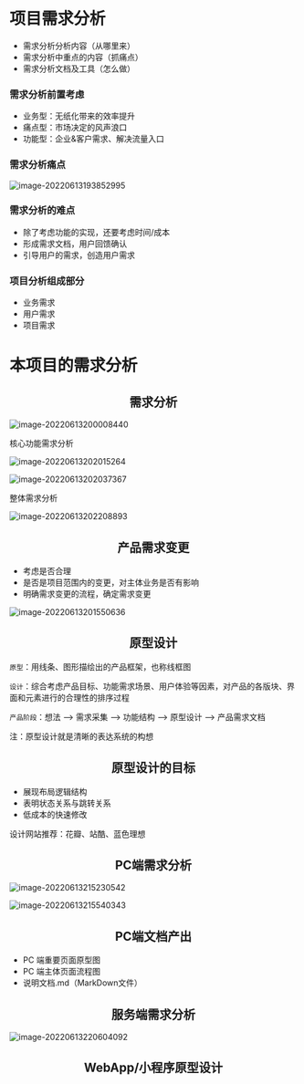 # 项目需求分析

* 需求分析分析内容（从哪里来）
* 需求分析中重点的内容（抓痛点）
* 需求分析文档及工具（怎么做）

### 需求分析前置考虑

* 业务型：无纸化带来的效率提升
* 痛点型：市场决定的风声浪口
* 功能型：企业&客户需求、解决流量入口

### 需求分析痛点

![image-20220613193852995](https://tva1.sinaimg.cn/large/e6c9d24egy1h36umv2mloj21e20ian07.jpg)

### 需求分析的难点

* 除了考虑功能的实现，还要考虑时间/成本
* 形成需求文档，用户回馈确认
* 引导用户的需求，创造用户需求

### 项目分析组成部分

* 业务需求
* 用户需求
* 项目需求

# 本项目的需求分析

<center><h2>需求分析</h2></center>

![image-20220613200008440](https://tva1.sinaimg.cn/large/e6c9d24egy1h36v8xutomj219e0kkwie.jpg)

核心功能需求分析

![image-20220613202015264](https://tva1.sinaimg.cn/large/e6c9d24egy1h36vtv8q46j215i0homze.jpg)

![image-20220613202037367](https://tva1.sinaimg.cn/large/e6c9d24egy1h36vu8qteqj214o0hc40k.jpg)

整体需求分析

![image-20220613202208893](https://tva1.sinaimg.cn/large/e6c9d24egy1h36vvtzqlgj210i0fwdhc.jpg)

<center><h2>产品需求变更</h2></center>

* 考虑是否合理
* 是否是项目范围内的变更，对主体业务是否有影响
* 明确需求变更的流程，确定需求变更

![image-20220613201550636](https://tva1.sinaimg.cn/large/e6c9d24egy1h36vpbkc3jj21840f040y.jpg)

<center><h2>原型设计</h2></center>

`原型`：用线条、图形描绘出的产品框架，也称线框图

`设计`：综合考虑产品目标、功能需求场景、用户体验等因素，对产品的各版块、界面和元素进行的合理性的排序过程

`产品阶段`：想法 ——> 需求采集 ——> 功能结构 ——> 原型设计 ——> 产品需求文档

注：原型设计就是清晰的表达系统的构想

<h2 align="center">原型设计的目标</h2>

* 展现布局逻辑结构
* 表明状态关系与跳转关系
* 低成本的快速修改

设计网站推荐：花瓣、站酷、蓝色理想

<h2 align="center">PC端需求分析</h2>

![image-20220613215230542](https://tva1.sinaimg.cn/large/e6c9d24egy1h36yhtnnc4j21860m8mz9.jpg)

![image-20220613215540343](https://tva1.sinaimg.cn/large/e6c9d24egy1h36yl4689gj20hc03yq35.jpg)

 <h2 align="center">PC端文档产出</h2>

* PC 端重要页面原型图
* PC 端主体页面流程图
* 说明文档.md（MarkDown文件）

 <h2 align="center">服务端需求分析</h2>

![image-20220613220604092](https://tva1.sinaimg.cn/large/e6c9d24egy1h36yvxqqd9j214s0haabb.jpg)

 <h2 align="center">WebApp/小程序原型设计</h2>







